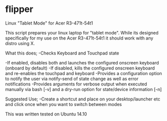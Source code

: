 # flipper
Linux "Tablet Mode" for Acer R3-471t-54t1

This script prepares your linux laptop for "tablet mode".  While its designed specifically for my use on the Acer R3-471t-54t1 it should work with any distro using X.

What this does;
-Checks Keyboard and Touchpad state  

-If enabled, disables both and launches the configured onscreen keyboard (onboard by default)
-If disabled, kills the configured onscreen keyboard and re-enables the touchpad and keyboard
-Provides a configuration option to notify the user via notify-send of state change as well as error notifications
-Provides arguments for verbose output when executed manually via bash [-v] and a dry-run option for state/device information [-n]

Suggested Use;
-Create a shortcut and place on your desktop/launcher etc and click once when you want to switch between modes

This was written tested on Ubuntu 14.10
